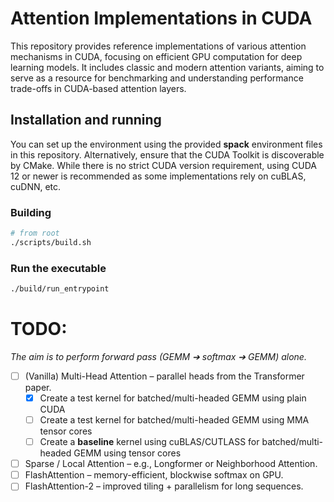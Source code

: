 # Attention Implementations in CUDA

This repository provides reference implementations of various attention mechanisms in CUDA, focusing on efficient GPU computation for deep learning models. It includes classic and modern attention variants, aiming to serve as a resource for benchmarking and understanding performance trade-offs in CUDA-based attention layers.

## Installation and running
You can set up the environment using the provided **spack** environment files in this repository. Alternatively, ensure that the CUDA Toolkit is discoverable by CMake. While there is no strict CUDA version requirement, using CUDA 12 or newer is recommended as some implementations rely on cuBLAS, cuDNN, etc.

### Building
```bash
# from root
./scripts/build.sh
```

### Run the executable
```bash
./build/run_entrypoint
```

# TODO:

*The aim is to perform forward pass (GEMM ➔ softmax ➔ GEMM) alone.*

- [ ] (Vanilla) Multi-Head Attention – parallel heads from the Transformer paper.
  - [x] Create a test kernel for batched/multi-headed GEMM using plain CUDA
  - [ ] Create a test kernel for batched/multi-headed GEMM using MMA tensor cores
  - [ ] Create a **baseline** kernel using cuBLAS/CUTLASS for batched/multi-headed GEMM using tensor cores
- [ ] Sparse / Local Attention – e.g., Longformer or Neighborhood Attention.
- [ ] FlashAttention – memory-efficient, blockwise softmax on GPU.
- [ ] FlashAttention-2 – improved tiling + parallelism for long sequences.
